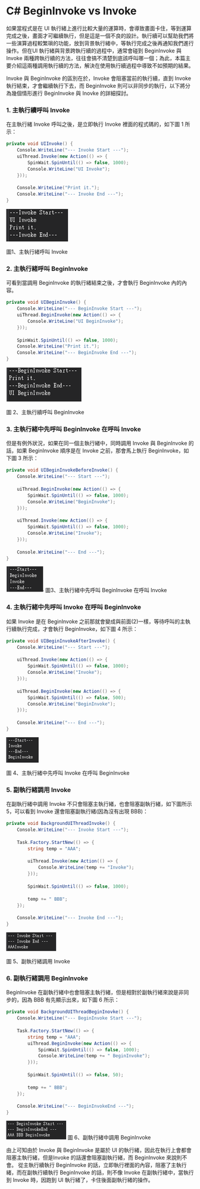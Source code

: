 # C# BeginInvoke vs Invoke
如果當程式是在 UI 執行緒上進行比較大量的運算時，會導致畫面卡住，等到運算完成之後，畫面才可繼續執行，但是這是一個不良的設計。執行續可以幫助我們將一些演算過程較繁瑣的功能，放到背景執行緒中，等執行完成之後再通知我們進行操作。但在UI 執行緒與背景跨執行續的過程中，通常會碰到 BeginInvoke 與 Invoke 兩種跨執行續的方法，往往會搞不清楚到底該呼叫哪一個；為此，本篇主要介紹這兩種調用執行續的方法，解決在使用執行續過程中導致不如預期的結果。

Invoke 與 BeginInvoke 的區別在於，Invoke 會阻塞當前的執行續，直到 Invoke 執行結束，才會繼續執行下去，而 BeginInvoke 則可以非同步的執行，以下將分為幾個情形進行 BeginInvoke 與 Inovke 的詳細探討。

### 1. 主執行續呼叫 Invoke
在主執行緒 Invoke 呼叫之後，是立即執行 Invoke 裡面的程式碼的，如下圖 1 所示：

```cs
private void UIInvoke() {
	Console.WriteLine("--- Invoke Start ---");
	uiThread.Invoke(new Action(() => {
		SpinWait.SpinUntil(() => false, 1000);
		Console.WriteLine("UI Invoke");
	}));

	Console.WriteLine("Print it.");
	Console.WriteLine("--- Invoke End ---");
}
```
![](./Images/2021-08-20-16-55-16.png)

圖1、主執行緒呼叫 Invoke

### 2. 主執行緒呼叫 BeginInvoke
可看到當調用 BeginInvoke 的執行緒結束之後，才會執行 BeginInvoke 內的內容。

```cs
private void UIBeginInvoke() {
	Console.WriteLine("--- BeginInvoke Start ---");
	uiThread.BeginInvoke(new Action(() => {
		Console.WriteLine("UI BeginInvoke");
	}));

	SpinWait.SpinUntil(() => false, 1000);
	Console.WriteLine("Print it.");
	Console.WriteLine("--- BeginInvoke End ---");
}
```

![](./Images/2021-08-20-16-57-33.png)

圖 2、主執行續呼叫 BeginInvoke

### 3. 主執行緒中先呼叫 BeginInvoke 在呼叫 Invoke
但是有例外狀況，如果在同一個主執行緒中，同時調用 Invoke 與 BeginInvoke 的話，如果 BeginInvoke 順序是在 Invoke 之前，那會馬上執行 BeginInvoke，如下圖 3 所示：

```cs
private void UIBeginInvokeBeforeInvoke() {
	Console.WriteLine("--- Start ---");

	uiThread.BeginInvoke(new Action(() => {
		SpinWait.SpinUntil(() => false, 1000);
		Console.WriteLine("BeginInvoke");
	}));

	uiThread.Invoke(new Action(() => {
		SpinWait.SpinUntil(() => false, 1000);
		Console.WriteLine("Invoke");
	}));

	Console.WriteLine("--- End ---");
}
```

![](./Images/2021-08-20-17-00-17.png)
圖3、主執行緒中先呼叫 BeginInvoke 在呼叫 Invoke

### 4. 主執行緒中先呼叫 Invoke 在呼叫 BeginInvoke
如果 Invoke 是在 BeginInvoke 之前那就會變成與前面(2)一樣，等待呼叫的主執行續執行完成，才會執行 BeginInvoke，如下圖 4 所示：

```cs
private void UIBeginInvokeAfterInvoke() {
	Console.WriteLine("--- Start ---");

	uiThread.Invoke(new Action(() => {
		SpinWait.SpinUntil(() => false, 1000);
		Console.WriteLine("Invoke");
	}));

	uiThread.BeginInvoke(new Action(() => {
		SpinWait.SpinUntil(() => false, 500);
		Console.WriteLine("BeginInvoke");
	}));

	Console.WriteLine("--- End ---");
}
```

![](./Images/2021-08-21-21-52-38.png)

圖 4、主執行緒中先呼叫 Invoke 在呼叫 BeginInvoke  

### 5. 副執行緒調用 Invoke
在副執行緒中調用 Invoke 不只會阻塞主執行緒，也會阻塞副執行緒，如下圖所示5，可以看到 Invoke 還會阻塞副執行緒(因為沒有出現 BBB)：
```cs
private void BackgroundUIThreadInvoke() {
	Console.WriteLine("--- Invoke Start ---");

	Task.Factory.StartNew(() => {
		string temp = "AAA";

		uiThread.Invoke(new Action(() => {
			Console.WriteLine(temp += "Invoke");
		}));

		SpinWait.SpinUntil(() => false, 1000);

		temp += " BBB";
	});

	Console.WriteLine("--- Invoke End ---");
}
```
![](./Images/2021-08-21-21-56-28.png)

圖 5、副執行緒調用 Invoke


### 6. 副執行緒調用 BeginInvoke
BeginInvoke 在副執行緒中也會阻塞主執行緒，但是相對於副執行緒來說是非同步的，因為 BBB 有先顯示出來，如下圖 6 所示：

```cs
private void BackgroundUIThreadBeginInovke() {
	Console.WriteLine("--- BeginInvoke Start ---");

	Task.Factory.StartNew(() => {
		string temp = "AAA";
		uiThread.BeginInvoke(new Action(() => {
			SpinWait.SpinUntil(() => false, 1000);
			Console.WriteLine(temp += " BeginInvoke");
		}));

		SpinWait.SpinUntil(() => false, 50);

		temp += " BBB";
	});

	Console.WriteLine("--- BeginInvokeEnd ---");
}
```

![](./Images/2021-08-21-21-59-02.png)
圖 6、副執行緒中調用 BeginInvoke

由上可知由於 Invoke 與 BeginInvoke 是屬於 UI 的執行緒，因此在執行上會都會阻塞主執行緒，但是Invoke 的話還會阻塞副執行緒，而 BeginInvoke 來說則不會。
從主執行續執行 BeginInvoke 的話，立即執行裡面的內容，阻塞了主執行緒，而在副執行續執行 BeginInvoke 的話，則不像 Invoke 在副執行緒中，當執行到 Invoke 時，因跑到 UI 執行緒了，卡住後面副執行緒的操作。
